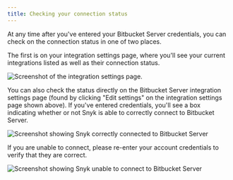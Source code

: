 ```yaml
---
title: Checking your connection status
---
```

At any time after you've entered your Bitbucket Server credentials, you can check on the connection status in one of two places.

The first is on your integration settings page, where you'll see your current integrations listed as well as their connection status.

![Screenshot of the integration settings page](https://res.cloudinary.com/snyk/image/upload/v1497448210/docs/integration-settings.png).

You can also check the status directly on the Bitbucket Server integration settings  page (found by clicking "Edit settings" on the integration settings page shown above). If you've entered credentials, you'll see a box indicating whether or not Snyk is able to correctly connect to Bitbucket Server.

![Screenshot showing Snyk correctly connected to Bitbucket Server](https://res.cloudinary.com/snyk/image/upload/v1497448501/docs/bb_server_add_projects.png)


If you are unable to connect, please re-enter your account credentials to verify that they are correct.

![Screenshot showing Snyk unable to connect to Bitbucket Server](https://res.cloudinary.com/snyk/image/upload/v1497448500/docs/bb_server_cannot_connect.png)
